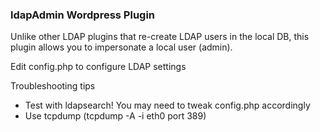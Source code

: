 ### ldapAdmin Wordpress Plugin ###

Unlike other LDAP plugins that re-create LDAP users in the local DB, this plugin allows you to impersonate a local user (admin). 

Edit config.php to configure LDAP settings

Troubleshooting tips

- Test with ldapsearch! You may need to tweak config.php accordingly
- Use  tcpdump (tcpdump -A -i eth0 port 389)
